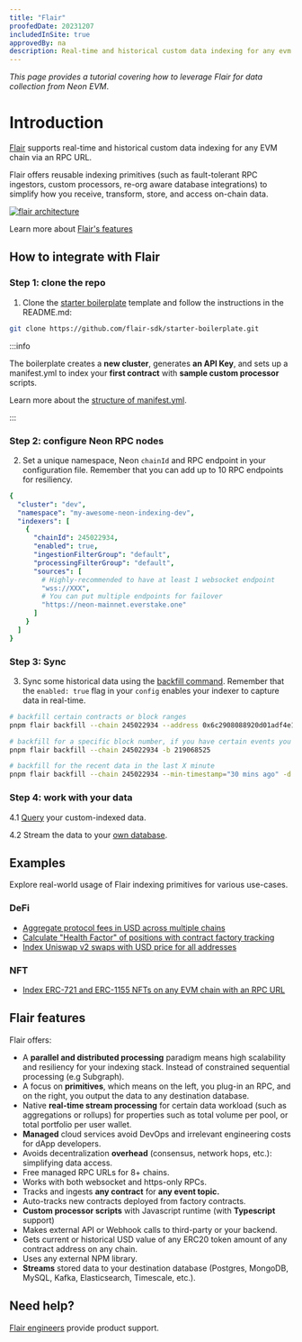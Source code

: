 ```yaml
---
title: "Flair"
proofedDate: 20231207
includedInSite: true
approvedBy: na
description: Real-time and historical custom data indexing for any evm chain.
---
```



*This page provides a tutorial covering how to leverage Flair for data collection from Neon EVM*.


# Introduction

[Flair](https://flair.dev) supports real-time and historical custom data indexing for any EVM chain via an RPC URL.

Flair offers reusable indexing primitives (such as fault-tolerant RPC ingestors, custom processors, re-org aware database integrations) to simplify how you receive, transform, store, and access on-chain data.

[![flair architecture](https://imgur.com/0q5bHZK.png)](https://docs.flair.dev/)

Learn more about [Flair's features](#flair-features)

## How to integrate with Flair

### Step 1: clone the repo

1. Clone the [starter boilerplate](https://github.com/flair-sdk/starter-boilerplate) template and follow the instructions in the README.md:

```bash
git clone https://github.com/flair-sdk/starter-boilerplate.git
```
:::info

The boilerplate creates a **new cluster**, generates **an API Key**, and sets up a manifest.yml to index your **first contract** with **sample custom processor** scripts.

Learn more about the [structure of manifest.yml](https://docs.flair.dev/reference/manifest.yml).

:::

### Step 2: configure Neon RPC nodes

<!-- Miro pls add to this step to clarify line 40 as necessary todo -->

2. Set a unique namespace, Neon `chainId` and RPC endpoint in your configuration file. Remember that you can add up to 10 RPC endpoints for resiliency.

```yaml
{
  "cluster": "dev",
  "namespace": "my-awesome-neon-indexing-dev",
  "indexers": [
    {
      "chainId": 245022934,
      "enabled": true,
      "ingestionFilterGroup": "default",
      "processingFilterGroup": "default",
      "sources": [
        # Highly-recommended to have at least 1 websocket endpoint
        "wss://XXX",
        # You can put multiple endpoints for failover
        "https://neon-mainnet.everstake.one"
      ]
    }
  ]
}
```

### Step 3: Sync

3. Sync some historical data using the [backfill command](https://docs.flair.dev/reference/backfilling). Remember that the `enabled: true` flag in your `config` enables your indexer to capture data in real-time.

```bash
# backfill certain contracts or block ranges
pnpm flair backfill --chain 245022934 --address 0x6c2908088920d01adf4e17112d013e48f333164c -d backward --max-blocks 10000

# backfill for a specific block number, if you have certain events you wanna test with
pnpm flair backfill --chain 245022934 -b 219068525

# backfill for the recent data in the last X minute
pnpm flair backfill --chain 245022934 --min-timestamp="30 mins ago" -d backward
```

### Step 4: work with your data

4.1 [Query](https://docs.flair.dev/#getting-started) your custom-indexed data.

4.2 Stream the data to your [own database](https://docs.flair.dev/reference/database#your-own-database).

## Examples

Explore real-world usage of Flair indexing primitives for various use-cases.

### DeFi

* [Aggregate protocol fees in USD across multiple chains](https://github.com/flair-sdk/examples/tree/main/aggregate-protocol-fees-in-usd)
* [Calculate "Health Factor" of positions with contract factory tracking](https://github.com/flair-sdk/examples/tree/main/health-factor-with-factory-tracking)
* [Index Uniswap v2 swaps with USD price for all addresses](https://github.com/flair-sdk/examples/tree/main/uniswap-v2-events-from-all-contracts-with-usd-price)

### NFT

* [Index ERC-721 and ERC-1155 NFTs on any EVM chain with an RPC URL](https://github.com/flair-sdk/examples/tree/main/erc721-and-erc1155-nft-indexing)

## Flair features

Flair offers:

* A **parallel and distributed processing** paradigm means high scalability and resiliency for your indexing stack. Instead of constrained sequential processing (e.g Subgraph).
* A focus on **primitives**, which means on the left, you plug-in an RPC, and on the right, you output the data to any destination database.
* Native **real-time stream processing** for certain data workload (such as aggregations or rollups) for properties such as total volume per pool, or total portfolio per user wallet.
* **Managed** cloud services avoid DevOps and irrelevant engineering costs for dApp developers.
* Avoids decentralization **overhead** (consensus, network hops, etc.): simplifying data access.
* Free managed RPC URLs for 8+ chains.
* Works with both websocket and https-only RPCs.
* Tracks and ingests **any contract** for **any event topic.**
* Auto-tracks new contracts deployed from factory contracts.
* **Custom processor scripts** with Javascript runtime (with **Typescript** support)
* Makes external API or Webhook calls to third-party or your backend.
* Gets current or historical USD value of any ERC20 token amount of any contract address on any chain.
* Uses any external NPM library.
* **Streams** stored data to your destination database (Postgres, MongoDB, MySQL, Kafka, Elasticsearch, Timescale, etc.).

## Need help?

[Flair engineers](https://docs.flair.dev/talk-to-an-engineer) provide product support.
